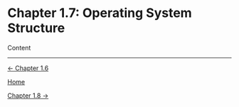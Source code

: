 # Chapter 1.7: Operating System Structure

Content

---

[← Chapter 1.6](Chapter%201%20%2049b8e.md)

[Home](../../AiredDev%20b02d5/Notes%20on%20M%2061e3e.md)

[Chapter 1.8 →](Chapter%201%20%20681a7.md)